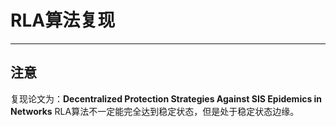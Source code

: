 # RLA算法复现
----------------------

## 注意
复现论文为：**Decentralized Protection Strategies Against SIS Epidemics in Networks**
RLA算法不一定能完全达到稳定状态，但是处于稳定状态边缘。